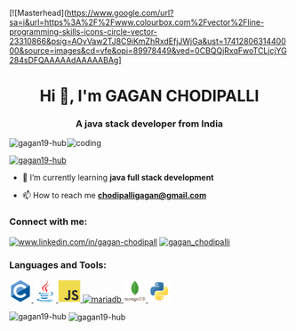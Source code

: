 [![Masterhead](https://www.google.com/url?sa=i&url=https%3A%2F%2Fwww.colourbox.com%2Fvector%2Fline-programming-skills-icons-circle-vector-23310866&psig=AOvVaw2TJ8C9iKmZhRxdEfjJWjGa&ust=1741280631440000&source=images&cd=vfe&opi=89978449&ved=0CBQQjRxqFwoTCLjcjYG284sDFQAAAAAdAAAAABAg]
<h1 align="center">Hi 👋, I'm GAGAN CHODIPALLI</h1>
<h3 align="center">A java stack developer from India</h3>
<img align="right" alt="coding" width="400" src="https://giphy.com/gifs/fomoduck-duck-fomo-forever-squad-HzPtbOKyBoBFsK4hyc"

<p align="left"> <img src="https://komarev.com/ghpvc/?username=gagan19-hub&label=Profile%20views&color=0e75b6&style=flat" alt="gagan19-hub" /> </p>

<p align="left"> <a href="https://github.com/ryo-ma/github-profile-trophy"><img src="https://github-profile-trophy.vercel.app/?username=gagan19-hub" alt="gagan19-hub" /></a> </p>

- 🌱 I’m currently learning **java full stack development**

- 📫 How to reach me **chodipalligagan@gmail.com**

<h3 align="left">Connect with me:</h3>
<p align="left">
<a href="https://linkedin.com/in/www.linkedin.com/in/gagan-chodipall" target="blank"><img align="center" src="https://raw.githubusercontent.com/rahuldkjain/github-profile-readme-generator/master/src/images/icons/Social/linked-in-alt.svg" alt="www.linkedin.com/in/gagan-chodipall" height="30" width="40" /></a>
<a href="https://instagram.com/gagan_chodipalli" target="blank"><img align="center" src="https://raw.githubusercontent.com/rahuldkjain/github-profile-readme-generator/master/src/images/icons/Social/instagram.svg" alt="gagan_chodipalli" height="30" width="40" /></a>
</p>

<h3 align="left">Languages and Tools:</h3>
<p align="left"> <a href="https://www.cprogramming.com/" target="_blank" rel="noreferrer"> <img src="https://raw.githubusercontent.com/devicons/devicon/master/icons/c/c-original.svg" alt="c" width="40" height="40"/> </a> <a href="https://www.java.com" target="_blank" rel="noreferrer"> <img src="https://raw.githubusercontent.com/devicons/devicon/master/icons/java/java-original.svg" alt="java" width="40" height="40"/> </a> <a href="https://developer.mozilla.org/en-US/docs/Web/JavaScript" target="_blank" rel="noreferrer"> <img src="https://raw.githubusercontent.com/devicons/devicon/master/icons/javascript/javascript-original.svg" alt="javascript" width="40" height="40"/> </a> <a href="https://mariadb.org/" target="_blank" rel="noreferrer"> <img src="https://www.vectorlogo.zone/logos/mariadb/mariadb-icon.svg" alt="mariadb" width="40" height="40"/> </a> <a href="https://www.mongodb.com/" target="_blank" rel="noreferrer"> <img src="https://raw.githubusercontent.com/devicons/devicon/master/icons/mongodb/mongodb-original-wordmark.svg" alt="mongodb" width="40" height="40"/> </a> <a href="https://www.python.org" target="_blank" rel="noreferrer"> <img src="https://raw.githubusercontent.com/devicons/devicon/master/icons/python/python-original.svg" alt="python" width="40" height="40"/> </a> </p>

<p><img align="left" src="https://github-readme-stats.vercel.app/api/top-langs?username=gagan19-hub&show_icons=true&locale=en&layout=compact" alt="gagan19-hub" /></p>

<p>&nbsp;<img align="center" src="https://github-readme-stats.vercel.app/api?username=gagan19-hub&show_icons=true&locale=en" alt="gagan19-hub" /></p>
